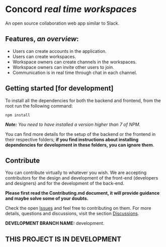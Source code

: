 # Concord _real time workspaces_
An open source collaboration web app similar to Slack.

## Features, _an overview_:
* Users can create accounts in the application.
* Users can create workspaces.
* Workspace owners can create channels in the workspaces.
* Workspace owners can invite other users to join.
* Communication is in real time through chat in each channel.

## Getting started [for development]
To install all  the dependencies for both the backend and frontend, from the root run the following command:

```
npm install
```

_**Note:** You need to have installed a version higher than 7 of NPM._

You can find more details for the setup of the backend or the frontend in their respective folders; **if you find instructions about installing dependencies for development in these folders, you can ignore them**.

## Contribute
You can contribute virtually to whatever you wish. We are accepting contributors for the design and development of the front-end (developers and designers) and for the development of the back-end.  

**Please first read the Contributing.md document, it will provide guidance and maybe solve some of your doubts.**

Check the open [Issues](https://github.com/ACSG-64/concord-real-time-workspaces/issues) and feel free to contributing on them. For more details, questions and discussions, visit the section  [Discussions](https://github.com/ACSG-64/concord-real-time-workspaces/discussions).

**DEVELOPMENT BRANCH NAME:** development.

## THIS PROJECT IS IN DEVELOPMENT


